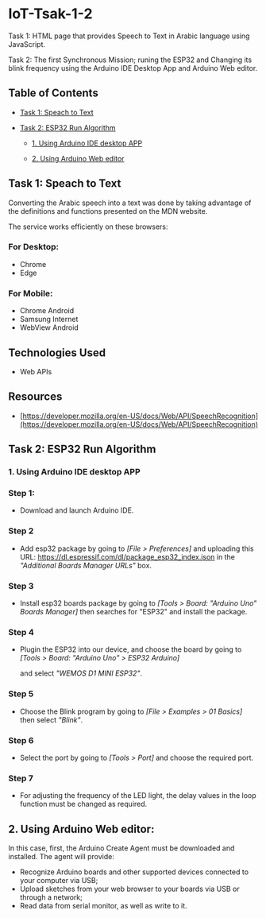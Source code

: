 # IoT-Tsak-1-2
Task 1: HTML page that provides Speech to Text in Arabic language using JavaScript.

Task 2: The first Synchronous Mission; runing the ESP32 and Changing its blink frequency using the Arduino IDE Desktop App and Arduino Web editor.

## Table of Contents
* [Task 1: Speach to Text](#1)
* [Task 2: ESP32 Run Algorithm](#2)

  - [1. Using Arduino IDE desktop APP](#3)
  
  - [2. Using Arduino Web editor](#4)

<a name= "1"></a>
## Task 1: Speach to Text
Converting the Arabic speech into a text was done by taking advantage of the definitions and functions presented on the MDN website.

The service works efficiently on these browsers:

### For Desktop:
- Chrome
- Edge

### For Mobile:
- Chrome Android
- Samsung Internet
- WebView Android

## Technologies Used
- Web APIs
## Resources
- [https://developer.mozilla.org/en-US/docs/Web/API/SpeechRecognition](https://developer.mozilla.org/en-US/docs/Web/API/SpeechRecognition)

<a name= "2"></a>
## Task 2: ESP32 Run Algorithm

<a name= "3"></a>
### 1. Using Arduino IDE desktop APP

### Step 1:
- Download and launch Arduino IDE.
### Step 2
- Add esp32 package by going to *[File > Preferences]* and uploading this URL: https://dl.espressif.com/dl/package_esp32_index.json in the *"Additional Boards Manager   URLs"* box.
### Step 3
- Install esp32 boards package by going to *[Tools > Board: "Arduino Uno" Boards Manager]* then searches for "ESP32" and install the package.
### Step 4
- Plugin the ESP32 into our device, and choose the board by going to *[Tools > Board: "Arduino Uno" > ESP32 Arduino]*

  and select *"WEMOS D1 MINI ESP32"*.
### Step 5
- Choose the Blink program by going to *[File > Examples > 01 Basics]* then select *"Blink"*.
### Step 6
- Select the port by going to *[Tools > Port]* and choose the required port.
### Step 7
- For adjusting the frequency of the LED light, the delay values in the loop function must be changed as required.


<a name= "4"></a>
## 2. Using Arduino Web editor:
In this case, first, the Arduino Create Agent must be downloaded and installed. The agent will provide:
- Recognize Arduino boards and other supported devices connected to your computer via USB;
- Upload sketches from your web browser to your boards via USB or through a network;
- Read data from serial monitor, as well as write to it.



